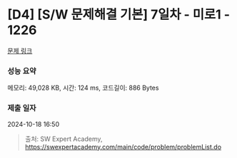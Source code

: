 # [D4] [S/W 문제해결 기본] 7일차 - 미로1 - 1226 

[문제 링크](https://swexpertacademy.com/main/code/problem/problemDetail.do?contestProbId=AV14vXUqAGMCFAYD) 

### 성능 요약

메모리: 49,028 KB, 시간: 124 ms, 코드길이: 886 Bytes

### 제출 일자

2024-10-18 16:50



> 출처: SW Expert Academy, https://swexpertacademy.com/main/code/problem/problemList.do